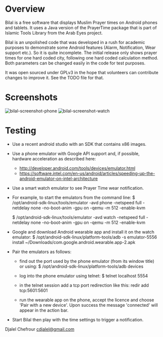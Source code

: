 Overview
========
Bilal is a free software that displays Muslim Prayer times on Android phones and tablets. It uses a Java version of the PrayerTime package that is part of Islamic Tools Library from the Arab Eyes project.

Bilal is an unpolished code that was developed in a rush for academic purposes to demonstrate some Android features (Alarm, Notification, Wear support etc.). So it is quite incomplete. The initial release only shows prayer times for one hard coded city, following one hard coded calculation method. Both parameters can be changed easily in the code for test purposes.

It was open sourced under GPLv3 in the hope that volunteers can contribute changes to improve it. See the TODO file for that.

Screenshots
===========

![bilal-screenshot-phone](https://cloud.githubusercontent.com/assets/5300525/8514511/fb1d6576-2388-11e5-8939-be2b9c22b761.png)
![bilal-screenshot-watch](https://cloud.githubusercontent.com/assets/5300525/8423273/a64e318c-1ede-11e5-97e9-132cf7c15d3c.png)


Testing
=======
- Use a recent android studio with an SDK that contains x86 images.

- Use a phone emulator with Google API support and, if possible, hardware acceleration as described here:
    - http://developer.android.com/tools/devices/emulator.html
    - https://software.intel.com/en-us/android/articles/speeding-up-the-android-emulator-on-intel-architecture

- Use a smart watch emulator to see Prayer Time wear notification.

- For example, to start the emulators from the command line: 
  $ /opt/android-sdk-linux/tools/emulator -avd phone -netspeed full -netdelay none -no-boot-anim -gpu on -qemu -m 512 -enable-kvm

  $ /opt/android-sdk-linux/tools/emulator -avd watch -netspeed full -netdelay none -no-boot-anim -gpu on -qemu -m 512 -enable-kvm

- Google and download Android wearable app and install it on the watch emulator:
  $ /opt/android-sdk-linux/platform-tools/adb -s emulator-5556 install ~/Downloads/com.google.android.wearable.app-2.apk 

- Pair the emulators as follows:
  - find out the port used by the phone emulator (from its window title) or using:
    $ /opt/android-sdk-linux/platform-tools/adb devices

  - log into the phone emulator using telnet:
    $ telnet localhost 5554

  - in the telnet session add a tcp port redirection like this:
    redir add tcp:5601:5601 

  - run the wearable app on the phone, accept the licence and choose 'Pair with a new device'. Upon success the message 'connected' will appear in the action bar.

- Start Bilal then play with the time settings to trigger a notification.
 

Djalel Chefrour
cdjalel@gmail.com
